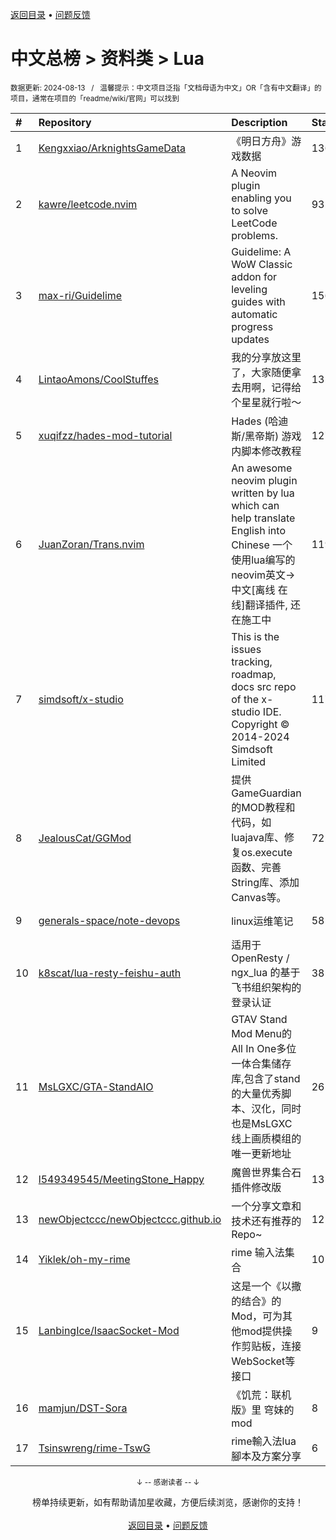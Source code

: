 <a href="https://github.com/GrowingGit/GitHub-Chinese-Top-Charts#github中文排行榜">返回目录</a> • <a href="/content/docs/feedback.md">问题反馈</a>

# 中文总榜 > 资料类 > Lua
<sub>数据更新: 2024-08-13&nbsp;&nbsp;&nbsp;/&nbsp;&nbsp;&nbsp;温馨提示：中文项目泛指「文档母语为中文」OR「含有中文翻译」的项目，通常在项目的「readme/wiki/官网」可以找到</sub>

|#|Repository|Description|Stars|Updated|
|:-|:-|:-|:-|:-|
|1|[Kengxxiao/ArknightsGameData](https://github.com/Kengxxiao/ArknightsGameData)|《明日方舟》游戏数据|1369|2024-08-08|
|2|[kawre/leetcode.nvim](https://github.com/kawre/leetcode.nvim)|A Neovim plugin enabling you to solve LeetCode problems.|932|2024-08-10|
|3|[max-ri/Guidelime](https://github.com/max-ri/Guidelime)|Guidelime: A WoW Classic addon for leveling guides with automatic progress updates|156|2024-07-12|
|4|[LintaoAmons/CoolStuffes](https://github.com/LintaoAmons/CoolStuffes)|我的分享放这里了，大家随便拿去用啊，记得给个星星就行啦～|132|2024-08-10|
|5|[xuqifzz/hades-mod-tutorial](https://github.com/xuqifzz/hades-mod-tutorial)|Hades (哈迪斯/黑帝斯) 游戏内脚本修改教程|127|2024-06-23|
|6|[JuanZoran/Trans.nvim](https://github.com/JuanZoran/Trans.nvim)|An awesome neovim plugin written by lua which can help translate English into Chinese 一个使用lua编写的neovim英文->中文[离线    在线]翻译插件, 还在施工中|119|2024-04-21|
|7|[simdsoft/x-studio](https://github.com/simdsoft/x-studio)|This is the issues tracking, roadmap, docs src repo of the x-studio IDE. Copyright © 2014-2024 Simdsoft Limited|117|2024-07-15|
|8|[JealousCat/GGMod](https://github.com/JealousCat/GGMod)|提供GameGuardian的MOD教程和代码，如luajava库、修复os.execute函数、完善String库、添加Canvas等。|72|2024-07-04|
|9|[generals-space/note-devops](https://github.com/generals-space/note-devops)|linux运维笔记|58|2024-07-25|
|10|[k8scat/lua-resty-feishu-auth](https://github.com/k8scat/lua-resty-feishu-auth)|适用于 OpenResty / ngx_lua 的基于飞书组织架构的登录认证|38|2024-05-08|
|11|[MsLGXC/GTA-StandAIO](https://github.com/MsLGXC/GTA-StandAIO)|GTAV Stand Mod Menu的All In One多位一体合集储存库,包含了stand的大量优秀脚本、汉化，同时也是MsLGXC线上画质模组的唯一更新地址|26|2024-06-26|
|12|[l549349545/MeetingStone_Happy](https://github.com/l549349545/MeetingStone_Happy)|魔兽世界集合石插件修改版|13|2024-08-10|
|13|[newObjectccc/newObjectccc.github.io](https://github.com/newObjectccc/newObjectccc.github.io)|一个分享文章和技术还有推荐的Repo~|12|2024-07-20|
|14|[Yiklek/oh-my-rime](https://github.com/Yiklek/oh-my-rime)|rime 输入法集合|10|2024-04-22|
|15|[LanbingIce/IsaacSocket-Mod](https://github.com/LanbingIce/IsaacSocket-Mod)|这是一个《以撒的结合》的Mod，可为其他mod提供操作剪贴板，连接WebSocket等接口|9|2024-03-15|
|16|[mamjun/DST-Sora](https://github.com/mamjun/DST-Sora)|《饥荒：联机版》里 穹妹的mod|8|2024-08-09|
|17|[Tsinswreng/rime-TswG](https://github.com/Tsinswreng/rime-TswG)|rime輸入法lua腳本及方案分享|6|2024-05-06|

<div align="center">
    <p><sub>↓ -- 感谢读者 -- ↓</sub></p>
    榜单持续更新，如有帮助请加星收藏，方便后续浏览，感谢你的支持！
</div>

<br/>

<div align="center"><a href="https://github.com/GrowingGit/GitHub-Chinese-Top-Charts#github中文排行榜">返回目录</a> • <a href="/content/docs/feedback.md">问题反馈</a></div>
